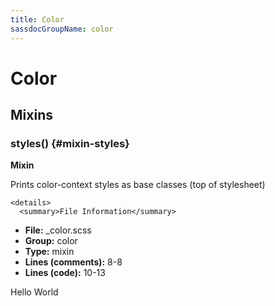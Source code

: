 ```yaml
---
title: Color
sassdocGroupName: color
---
```



# Color





## Mixins




<div class="sassdoc-item-header">

###  styles() {#mixin-styles}

  <div class="sassdoc-item-header__labels">
    <span class="tag tag--primary"><strong>Mixin</strong></span>
  </div>

</div>

  

Prints color-context styles as base classes (top of stylesheet)
    
    

    <details>
      <summary>File Information</summary>
- **File:** _color.scss
- **Group:** color
- **Type:** mixin
- **Lines (comments):** 8-8
- **Lines (code):** 10-13
    </details>
    

Hello World
  
  
  